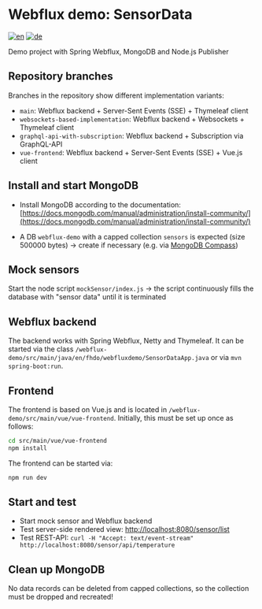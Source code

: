 # Webflux demo: SensorData
[![en](https://img.shields.io/badge/lang-en-red.svg)](#)
[![de](https://img.shields.io/badge/lang-de-green.svg)](README.de.md)

Demo project with Spring Webflux, MongoDB and Node.js Publisher

## Repository branches

Branches in the repository show different implementation variants:
* `main`: Webflux backend + Server-Sent Events (SSE) + Thymeleaf client
* `websockets-based-implementation`: Webflux backend + Websockets + Thymeleaf client
* `graphql-api-with-subscription`: Webflux backend + Subscription via GraphQL-API
* `vue-frontend`: Webflux backend + Server-Sent Events (SSE) + Vue.js client

## Install and start MongoDB

* Install MongoDB according to the documentation: [https://docs.mongodb.com/manual/administration/install-community/](https://docs.mongodb.com/manual/administration/install-community/)

* A DB `webflux-demo` with a capped collection `sensors` is expected (size 500000 bytes) &rarr; create if necessary (e.g. via [MongoDB Compass](https://www.mongodb.com/products/compass))

## Mock sensors

Start the node script `mockSensor/index.js` &rarr; the script continuously fills the database with "sensor data" until it is terminated

## Webflux backend

The backend works with Spring Webflux, Netty and Thymeleaf. It can be started via the class `/webflux-demo/src/main/java/en/fhdo/webfluxdemo/SensorDataApp.java` or via `mvn spring-boot:run`.

## Frontend

The frontend is based on Vue.js and is located in `/webflux-demo/src/main/vue/vue-frontend`. Initially, this must be set up once as follows:

```sh
cd src/main/vue/vue-frontend
npm install
```

The frontend can be started via:

```sh
npm run dev
```

## Start and test

* Start mock sensor and Webflux backend
* Test server-side rendered view: [http://localhost:8080/sensor/list](http://localhost:8080/sensor/list)
* Test REST-API: `curl -H "Accept: text/event-stream" http://localhost:8080/sensor/api/temperature`

## Clean up MongoDB

No data records can be deleted from capped collections, so the collection must be dropped and recreated! 